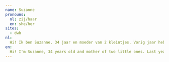 ```yaml
---
name: Suzanne
pronouns: 
  nl: zij/haar
  en: she/her
sites:
  - dwh
nl:
  Hi! Ik ben Suzanne. 34 jaar en moeder van 2 kleintjes. Vorig jaar heb ik gebruik gemaakt van een BarBuddy, omdat ik het toch wel spannend vond om in mijn eentje bij DWH binnen te lopen. Sinds die avond heb ik al veel leuke mensen mogen ontmoeten! Daarnaast sta ik achter de bar als vrijwilliger. Dingen die ik in mijn vrije tijd graag doe zijn wandelen, lezen en sporten. Ik spreek graag met je af om je kennis te laten maken met DWH!
en:
  Hi! I'm Suzanne, 34 years old and mother of two little ones. Last year I got a BarBuddy, because walking into DWH on my own was a bit daunting. Since that night I've met a lot of nice people! And now you can also find me behind the bar as a bartender. Things I like to do in my free time are walking, reading and doing sports. I'd love to meet up with you and show you DWH!
---
```

